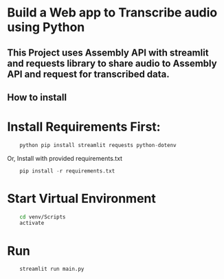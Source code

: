 # Build a Web app to Transcribe audio using Python

## This Project uses Assembly API with streamlit and requests library to share audio to Assembly API and request for transcribed data.

## How to install

# Install Requirements First:

```python
    python pip install streamlit requests python-dotenv
```

Or, Install with provided requirements.txt

```python
    pip install -r requirements.txt
```

# Start Virtual Environment

```bash
    cd venv/Scripts
    activate
```

# Run

```python
    streamlit run main.py
```
